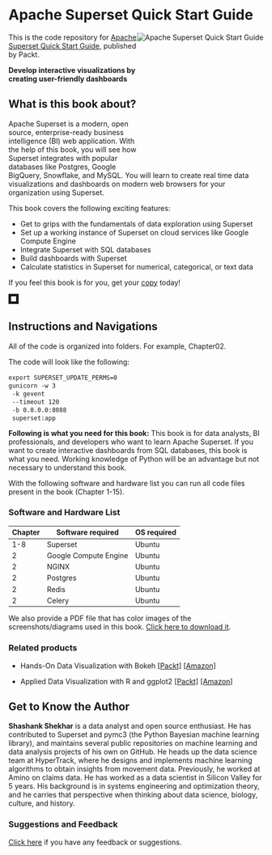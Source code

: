 # Apache Superset Quick Start Guide

<a href="https://www.packtpub.com/big-data-and-business-intelligence/apache-superset-quick-start-guide?utm_source=github&utm_medium=repository&utm_campaign=9781788992244"><img src="https://dz13w8afd47il.cloudfront.net/sites/default/files/imagecache/ppv4_main_book_cover/B10300_0.png" alt="Apache Superset Quick Start Guide" height="256px" align="right"></a>

This is the code repository for [Apache Superset Quick Start Guide](https://www.packtpub.com/big-data-and-business-intelligence/apache-superset-quick-start-guide?utm_source=github&utm_medium=repository&utm_campaign=9781788992244), published by Packt.


**Develop interactive visualizations by creating user-friendly dashboards**

## What is this book about?
Apache Superset is a modern, open source, enterprise-ready business intelligence (BI) web application. With the help of this book, you will see how Superset integrates with popular databases like Postgres, Google BigQuery, Snowflake, and MySQL. You will learn to create real time data visualizations and dashboards on modern web browsers for your organization using Superset.

This book covers the following exciting features: 
* Get to grips with the fundamentals of data exploration using Superset
* Set up a working instance of Superset on cloud services like Google Compute Engine
* Integrate Superset with SQL databases
* Build dashboards with Superset
* Calculate statistics in Superset for numerical, categorical, or text data

If you feel this book is for you, get your [copy](https://www.amazon.com/dp/1788992245) today!

<a href="https://www.packtpub.com/?utm_source=github&utm_medium=banner&utm_campaign=GitHubBanner"><img src="https://raw.githubusercontent.com/PacktPublishing/GitHub/master/GitHub.png" 
alt="https://www.packtpub.com/" border="5" /></a>


## Instructions and Navigations
All of the code is organized into folders. For example, Chapter02.

The code will look like the following:
```
export SUPERSET_UPDATE_PERMS=0 
gunicorn -w 3 
 -k gevent 
 --timeout 120 
 -b 0.0.0.0:8088 
 superset:app
```

**Following is what you need for this book:**
This book is for data analysts, BI professionals, and developers who want to learn Apache Superset. If you want to create interactive dashboards from SQL databases, this book is what you need. Working knowledge of Python will be an advantage but not necessary to understand this book.

With the following software and hardware list you can run all code files present in the book (Chapter 1-15).

### Software and Hardware List

| Chapter  | Software required                   | OS required |                      
| -------- | ------------------------------------| ------------|
| 1-8      | Superset                            | Ubuntu      |                       
| 2        | Google Compute Engine               | Ubuntu      |
| 2        | NGINX                               | Ubuntu      |
| 2        | Postgres                            | Ubuntu      |
| 2        |Redis                                | Ubuntu      |
| 2        | Celery                              | Ubuntu      |



We also provide a PDF file that has color images of the screenshots/diagrams used in this book. [Click here to download it]( https://www.packtpub.com/sites/default/files/downloads/9781788992244_ColorImages.pdf).


### Related products 
* Hands-On Data Visualization with Bokeh [[Packt]](https://www.packtpub.com/big-data-and-business-intelligence/hands-data-visualization-bokeh?utm_source=github&utm_medium=repository&utm_campaign=9781789135404) [[Amazon]](https://www.amazon.com/dp/1789135400)

* Applied Data Visualization with R and ggplot2 [[Packt]](https://www.packtpub.com/big-data-and-business-intelligence/applied-data-visualization-r-and-ggplot2?utm_source=github&utm_medium=repository&utm_campaign=9781789612158) [[Amazon]](https://www.amazon.com/dp/1789612152)

## Get to Know the Author
**Shashank Shekhar** is a data analyst and open source enthusiast. He has contributed to Superset and pymc3 (the Python Bayesian machine learning library), and maintains several public repositories on machine learning and data analysis projects of his own on GitHub. He heads up the data science team at HyperTrack, where he designs and implements machine learning algorithms to obtain insights from movement data. Previously, he worked at Amino on claims data. He has worked as a data scientist in Silicon Valley for 5 years. His background is in systems engineering and optimization theory, and he carries that perspective when thinking about data science, biology, culture, and history.



### Suggestions and Feedback
[Click here](https://docs.google.com/forms/d/e/1FAIpQLSdy7dATC6QmEL81FIUuymZ0Wy9vH1jHkvpY57OiMeKGqib_Ow/viewform) if you have any feedback or suggestions.
